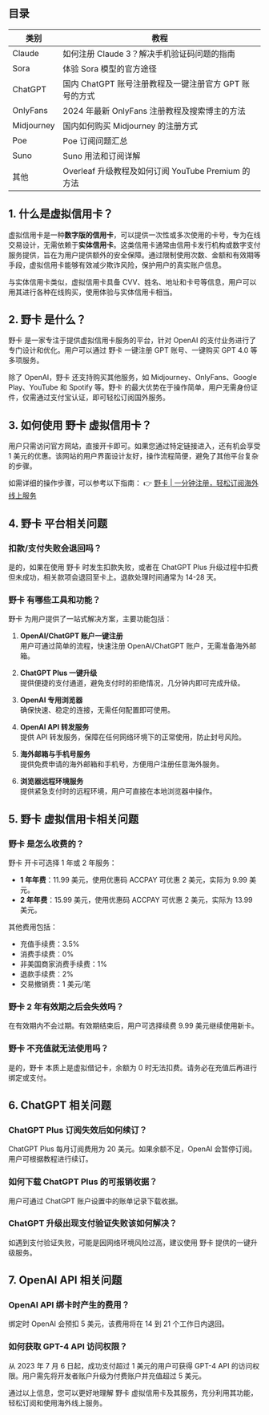 ## 目录

| 类别       | 教程                                                       |
|------------|----------------------------------------------------------|
| Claude     | 如何注册 Claude 3？解决手机验证码问题的指南             |
| Sora       | 体验 Sora 模型的官方途径                                 |
| ChatGPT    | 国内 ChatGPT 账号注册教程及一键注册官方 GPT 账号的方式 |
| OnlyFans   | 2024 年最新 OnlyFans 注册教程及搜索博主的方法           |
| Midjourney | 国内如何购买 Midjourney 的注册方式                       |
| Poe        | Poe 订阅问题汇总                                         |
| Suno       | Suno 用法和订阅详解                                     |
| 其他       | Overleaf 升级教程及如何订阅 YouTube Premium 的方法     |

## 1. 什么是虚拟信用卡？

虚拟信用卡是一种**数字版的信用卡**，可以提供一次性或多次使用的卡号，专为在线交易设计，无需依赖于**实体信用卡**。这类信用卡通常由信用卡发行机构或数字支付服务提供，旨在为用户提供额外的安全保障。通过限制使用次数、金额和有效期等手段，虚拟信用卡能够有效减少欺诈风险，保护用户的真实账户信息。

与实体信用卡类似，虚拟信用卡具备 CVV、姓名、地址和卡号等信息，用户可以用其进行各种在线购买，使用体验与实体信用卡相当。

## 2. 野卡 是什么？

野卡 是一家专注于提供虚拟信用卡服务的平台，针对 OpenAI 的支付业务进行了专门设计和优化。用户可以通过 野卡 一键注册 GPT 账号、一键购买 GPT 4.0 等多项服务。

除了 OpenAI，野卡 还支持购买其他服务，如 Midjourney、OnlyFans、Google Play、YouTube 和 Spotify 等。野卡 的最大优势在于操作简单，用户无需身份证件，仅需通过支付宝认证，即可轻松订阅国外服务。

## 3. 如何使用 野卡 虚拟信用卡？

用户只需访问官方网站，直接开卡即可。如果您通过特定链接进入，还有机会享受 1 美元的优惠。该网站的用户界面设计友好，操作流程简便，避免了其他平台复杂的步骤。

如需详细的操作步骤，可以参考以下指南：
👉 [野卡 | 一分钟注册，轻松订阅海外线上服务](https://bit.ly/bewildcard)

## 4. 野卡 平台相关问题

### 扣款/支付失败会退回吗？

是的，如果在使用 野卡 时发生扣款失败，或者在 ChatGPT Plus 升级过程中扣费但未成功，相关款项会退回至卡上。退款处理时间通常为 14-28 天。

### 野卡 有哪些工具和功能？

野卡 为用户提供了一站式解决方案，主要功能包括：

1. **OpenAI/ChatGPT 账户一键注册**  
   用户可通过简单的流程，快速注册 OpenAI/ChatGPT 账户，无需准备海外邮箱。

2. **ChatGPT Plus 一键升级**  
   提供便捷的支付通道，避免支付时的拒绝情况，几分钟内即可完成升级。

3. **OpenAI 专用浏览器**  
   确保快速、稳定的连接，无需任何配置即可使用。

4. **OpenAI API 转发服务**  
   提供 API 转发服务，保障在任何网络环境下的正常使用，防止封号风险。

5. **海外邮箱与手机号服务**  
   提供免费申请的海外邮箱和手机号，方便用户注册任意海外服务。

6. **浏览器远程环境服务**  
   提供紧急支付时的远程环境，用户可直接在本地浏览器中操作。

## 5. 野卡 虚拟信用卡相关问题

### 野卡 是怎么收费的？

野卡 开卡可选择 1 年或 2 年服务：

- **1 年年费**：11.99 美元，使用优惠码 ACCPAY 可优惠 2 美元，实际为 9.99 美元。
- **2 年年费**：15.99 美元，使用优惠码 ACCPAY 可优惠 2 美元，实际为 13.99 美元。

其他费用包括：

- 充值手续费：3.5%
- 消费手续费：0%
- 非美国商家消费手续费：1%
- 退款手续费：2%
- 交易撤销费：1 美元/笔

### 野卡 2 年有效期之后会失效吗？

在有效期内不会过期。有效期结束后，用户可选择续费 9.99 美元继续使用新卡。

### 野卡 不充值就无法使用吗？

是的，野卡 本质上是虚拟借记卡，余额为 0 时无法扣费。请务必在充值后再进行绑定或支付。

## 6. ChatGPT 相关问题

### ChatGPT Plus 订阅失效后如何续订？

ChatGPT Plus 每月订阅费用为 20 美元。如果余额不足，OpenAI 会暂停订阅。用户可根据教程进行续订。

### 如何下载 ChatGPT Plus 的可报销收据？

用户可通过 ChatGPT 账户设置中的账单记录下载收据。

### ChatGPT 升级出现支付验证失败该如何解决？

如遇到支付验证失败，可能是因网络环境风险过高，建议使用 野卡 提供的一键升级服务。

## 7. OpenAI API 相关问题

### OpenAI API 绑卡时产生的费用？

绑定时 OpenAI 会预扣 5 美元，该费用将在 14 到 21 个工作日内退回。

### 如何获取 GPT-4 API 访问权限？

从 2023 年 7 月 6 日起，成功支付超过 1 美元的用户可获得 GPT-4 API 的访问权限。用户需先将开发者账户升级为付费账户并充值超过 5 美元。

通过以上信息，您可以更好地理解 野卡 虚拟信用卡及其服务，充分利用其功能，轻松订阅和使用海外线上服务。